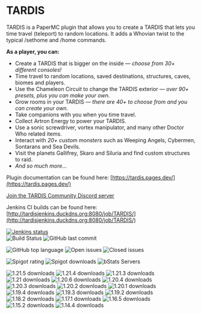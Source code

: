 # TARDIS

TARDIS is a PaperMC plugin that allows you to create a TARDIS that lets you time travel (teleport) to random
locations. It adds a Whovian twist to the typical /sethome and /home commands.

**As a player, you can:**

- Create a TARDIS that is bigger on the inside &mdash; _choose from 30+ different consoles!_
- Time travel to random locations, saved destinations, structures, caves, biomes and players.
- Use the Chameleon Circuit to change the TARDIS exterior &mdash; _over 90+ presets, plus you can make your own._
- Grow rooms in your TARDIS &mdash; _there are 40+ to choose from and you can create your own._
- Take companions with you when you time travel.
- Collect Artron Energy to power your TARDIS.
- Use a sonic screwdriver, vortex manipulator, and many other Doctor Who related items.
- Interact with _20+ custom monsters_ such as Weeping Angels, Cybermen, Sontarans and Sea Devils.
- Visit the planets Gallifrey, Skaro and Siluria and find custom structures to raid.
- _And so much more..._

Plugin documentation can be found here:
[https://tardis.pages.dev/](https://tardis.pages.dev/)

[Join the TARDIS Community Discord server](https://discord.gg/sfuPVHh)

Jenkins CI builds can be found here:
[http://tardisjenkins.duckdns.org:8080/job/TARDIS/](http://tardisjenkins.duckdns.org:8080/job/TARDIS/)

[![Jenkins status](https://img.shields.io/website?down_message=offline&label=Jenkins&style=for-the-badge&up_message=online&url=http%3A%2F%2Ftardisjenkins.duckdns.org%3A8080%2F)](http://tardisjenkins.duckdns.org:8080/job/TARDIS/)  
![Build Status](https://img.shields.io/jenkins/build?jobUrl=http://tardisjenkins.duckdns.org:8080/job/TARDIS&style=for-the-badge)
![GitHub last commit](https://img.shields.io/github/last-commit/eccentricdevotion/TARDIS?style=for-the-badge)

![GitHub top language](https://img.shields.io/github/languages/top/eccentricdevotion/TARDIS?style=for-the-badge)
![Open issues](https://img.shields.io/github/issues-raw/eccentricdevotion/TARDIS?style=for-the-badge)
![Closed issues](https://img.shields.io/github/issues-closed-raw/eccentricdevotion/TARDIS?style=for-the-badge)

![Spigot rating](https://img.shields.io/spiget/stars/45729?label=Spigot%20rating&style=for-the-badge)
![Spigot downloads](https://img.shields.io/spiget/downloads/45729?label=Spigot%20downloads&style=for-the-badge)
![bStats Servers](https://img.shields.io/bstats/servers/11698?style=for-the-badge)

![1.21.5 downloads](https://img.shields.io/github/downloads/eccentricdevotion/TARDIS/1.21.5/total?style=for-the-badge)
![1.21.4 downloads](https://img.shields.io/github/downloads/eccentricdevotion/TARDIS/1.21.4/total?style=for-the-badge)
![1.21.3 downloads](https://img.shields.io/github/downloads/eccentricdevotion/TARDIS/1.21.3/total?style=for-the-badge)
![1.21 downloads](https://img.shields.io/github/downloads/eccentricdevotion/TARDIS/1.21/total?style=for-the-badge)
![1.20.6 downloads](https://img.shields.io/github/downloads/eccentricdevotion/TARDIS/1.20.6/total?style=for-the-badge)
![1.20.4 downloads](https://img.shields.io/github/downloads/eccentricdevotion/TARDIS/1.20.4/total?style=for-the-badge)
![1.20.3 downloads](https://img.shields.io/github/downloads/eccentricdevotion/TARDIS/1.20.3/total?style=for-the-badge)
![1.20.2 downloads](https://img.shields.io/github/downloads/eccentricdevotion/TARDIS/1.20.2/total?style=for-the-badge)
![1.20.1 downloads](https://img.shields.io/github/downloads/eccentricdevotion/TARDIS/1.20.1/total?style=for-the-badge)
![1.19.4 downloads](https://img.shields.io/github/downloads/eccentricdevotion/TARDIS/1.19.4/total?style=for-the-badge)
![1.19.3 downloads](https://img.shields.io/github/downloads/eccentricdevotion/TARDIS/1.19.3/total?style=for-the-badge)
![1.19.2 downloads](https://img.shields.io/github/downloads/eccentricdevotion/TARDIS/1.19.2/total?style=for-the-badge)
![1.18.2 downloads](https://img.shields.io/github/downloads/eccentricdevotion/TARDIS/1.18.2/total?style=for-the-badge)
![1.17.1 downloads](https://img.shields.io/github/downloads/eccentricdevotion/TARDIS/1.17.1/total?style=for-the-badge)
![1.16.5 downloads](https://img.shields.io/github/downloads/eccentricdevotion/TARDIS/1.16.5/total?style=for-the-badge)
![1.15.2 downloads](https://img.shields.io/github/downloads/eccentricdevotion/TARDIS/1.15.2/total?style=for-the-badge)
![1.14.4 downloads](https://img.shields.io/github/downloads/eccentricdevotion/TARDIS/1.14.4/total?style=for-the-badge)
